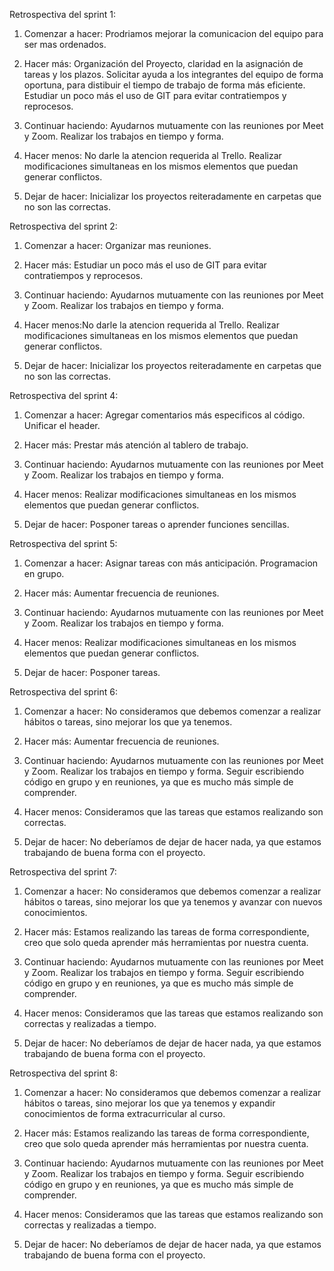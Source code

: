 Retrospectiva del sprint 1:

1. Comenzar a hacer: Prodriamos mejorar la comunicacion del equipo para ser mas ordenados.


2. Hacer más: Organización del Proyecto, claridad en la asignación de tareas y los plazos. Solicitar ayuda a los integrantes del equipo de forma oportuna, para distibuir el tiempo de trabajo de forma más eficiente. Estudiar un poco más el uso de GIT para evitar contratiempos y reprocesos. 


3. Continuar haciendo: Ayudarnos mutuamente con las reuniones por Meet y Zoom. Realizar los trabajos en tiempo y forma.


4. Hacer menos: No darle la atencion requerida al Trello. Realizar modificaciones simultaneas en los mismos elementos que puedan generar conflictos.


5. Dejar de hacer: Inicializar los proyectos reiteradamente en carpetas que no son las correctas.



Retrospectiva del sprint 2:

1. Comenzar a hacer:  Organizar mas reuniones.

2. Hacer más: Estudiar un poco más el uso de GIT para evitar contratiempos y reprocesos.

3. Continuar haciendo: Ayudarnos mutuamente con las reuniones por Meet y Zoom. Realizar los trabajos en tiempo y forma.

4. Hacer menos:No darle la atencion requerida al Trello. Realizar modificaciones simultaneas en los mismos elementos que puedan generar conflictos.

5. Dejar de hacer: Inicializar los proyectos reiteradamente en carpetas que no son las correctas.



Retrospectiva del sprint 4:

1. Comenzar a hacer: Agregar comentarios más especificos al código. Unificar el header. 

2. Hacer más: Prestar más atención al tablero de trabajo.

3. Continuar haciendo: Ayudarnos mutuamente con las reuniones por Meet y Zoom. Realizar los trabajos en tiempo y forma. 

4. Hacer menos: Realizar modificaciones simultaneas en los mismos elementos que puedan generar conflictos.

5. Dejar de hacer: Posponer tareas o aprender funciones sencillas. 


Retrospectiva del sprint 5:

1. Comenzar a hacer: Asignar tareas con más anticipación. Programacion en grupo.  

2. Hacer más: Aumentar frecuencia de reuniones.  

3. Continuar haciendo: Ayudarnos mutuamente con las reuniones por Meet y Zoom. Realizar los trabajos en tiempo y forma.

4. Hacer menos: Realizar modificaciones simultaneas en los mismos elementos que puedan generar conflictos. 

5. Dejar de hacer: Posponer tareas. 

Retrospectiva del sprint 6:

1. Comenzar a hacer: No consideramos que debemos comenzar a realizar hábitos o tareas, sino mejorar los que ya tenemos.

2. Hacer más: Aumentar frecuencia de reuniones.  

3. Continuar haciendo: Ayudarnos mutuamente con las reuniones por Meet y Zoom. Realizar los trabajos en tiempo y forma. Seguir escribiendo código en grupo y en reuniones, ya que es mucho más simple de comprender.

4. Hacer menos: Consideramos que las tareas que estamos realizando son correctas.

5. Dejar de hacer: No deberíamos de dejar de hacer nada, ya que estamos trabajando de buena forma con el proyecto.

Retrospectiva del sprint 7:

1. Comenzar a hacer: No consideramos que debemos comenzar a realizar hábitos o tareas, sino mejorar los que ya tenemos y avanzar con nuevos conocimientos.

2. Hacer más: Estamos realizando las tareas de forma correspondiente, creo que solo queda aprender más herramientas por nuestra cuenta.

3. Continuar haciendo: Ayudarnos mutuamente con las reuniones por Meet y Zoom. Realizar los trabajos en tiempo y forma. Seguir escribiendo código en grupo y en reuniones, ya que es mucho más simple de comprender.

4. Hacer menos: Consideramos que las tareas que estamos realizando son correctas y realizadas a tiempo.

5. Dejar de hacer: No deberíamos de dejar de hacer nada, ya que estamos trabajando de buena forma con el proyecto.

Retrospectiva del sprint 8:

1. Comenzar a hacer: No consideramos que debemos comenzar a realizar hábitos o tareas, sino mejorar los que ya tenemos y expandir conocimientos de forma extracurricular al curso.

2. Hacer más: Estamos realizando las tareas de forma correspondiente, creo que solo queda aprender más herramientas por nuestra cuenta.

3. Continuar haciendo: Ayudarnos mutuamente con las reuniones por Meet y Zoom. Realizar los trabajos en tiempo y forma. Seguir escribiendo código en grupo y en reuniones, ya que es mucho más simple de comprender.

4. Hacer menos: Consideramos que las tareas que estamos realizando son correctas y realizadas a tiempo.

5. Dejar de hacer: No deberíamos de dejar de hacer nada, ya que estamos trabajando de buena forma con el proyecto.


